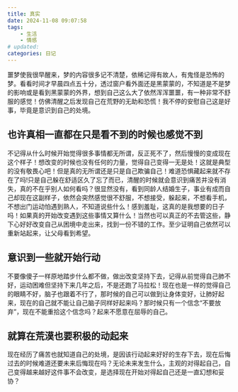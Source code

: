 ```yaml
---
title: 真实
date: 2024-11-08 09:07:58
tags: 
    - 生活
    - 情感
# updated:
categories: 日记
---
```

噩梦使我很早醒来，梦的内容很多记不清楚，依稀记得有故人，有鬼怪是恐怖的梦。看看时间才早晨四点五十分，透过窗户看外面还是黑蒙蒙的，不知道是不是梦的影响或是看到黑蒙蒙的外界，想到自己这么大了依然浑浑噩噩，有一种非常不舒服的感觉！仿佛清醒之后发现自己在荒野的无助和恐慌！我不停的安慰自己这是好事，毕竟是意识到自己的处境。

## 也许真相一直都在只是看不到的时候也感觉不到
不记得从什么时候开始觉得很多事情都无所谓，反正死不了，然后慢慢的变成现在这个样子！想改变的时候也没有任何的力量，觉得自己变得一无是处！这就是典型的没有敬畏心吧！但是真的无所谓还是只是自己欺骗自己！难道恐惧藏起来就不存在了吗!只是自己躲在舒适区久了忘了而已，清醒的时候就会意识到痛苦并没有消失，真的不在乎别人如何看吗？很显然没有，看到同龄人结婚生子，事业有成而自己却现在这副样子，依然会突然感觉很不舒服，不想接受，躲起来，不想看手机，不想出门运动怕遇到熟人，不知道说些什么！感到羞耻，这真的是我想要的日子吗！如果真的开始改变遇到这些事情又算什么！当然也可以真正的不去管这些，静下心好好改变自己从困境中走出来，找到一份不错的工作。至少证明自己依然可以重新站起来，让父母看到希望。

## 意识到一些就开始行动
不要像傻子一样原地踏步什么都不做，做出改变坚持下去，记得从前觉得自己肺不好，运动困难但坚持下来几年之后，不是还跑了马拉松！现在也是一样的觉得自己的眼睛不好，脑子也跟着不行了，那时候的自己可以做到让身体变好，让肺好起来，现在的自己就不能让自己脑子同样好起来吗？那时候只有一个信念“不要放弃”，现在不能重拾这个信念吗？起来不愿意在屈辱的自己。

## 就算在荒漠也要积极的动起来
现在经历了痛苦也就知道自己的处境，是因该行动起来好好的生存下去，现在后悔过去的时候难道还要未来后悔现在吗？无论未来发生什么，主观的对得起自己，自己变得越来越好这件事不会改变，是选择现在开始对得起自己还是一直幻想和妥协？

